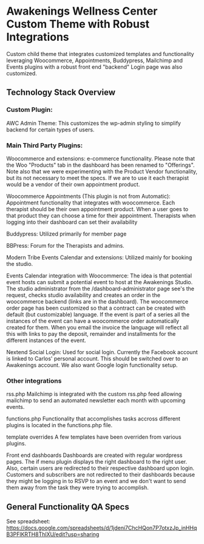 # Awakenings Wellness Center Custom Theme with Robust Integrations

Custom child theme that integrates customized templates and functionality leveraging Woocommerce, Appointments, Buddypress, Mailchimp and Events plugins with a robust front end "backend" Login page was also customized.

## Technology Stack Overview

### Custom Plugin:

AWC Admin Theme: This customizes the wp-admin styling to simplify backend for certain types of users.

### Main Third Party Plugins:

Woocommerce and extensions:
e-commerce functionality. 
Please note that the Woo "Products" tab in the dashboard has been renamed to "Offerings". Note also that we were experimenting with the Product Vendor functionality, but its not necessary to meet the specs. If we are to use it each therapist would be a vendor of their own appointment product. 

Woocommerce Appointments (This plugin is not from Automatic):
Appointment functionality that integrates with woocommerce.
Each therapist should be their own appointment product. When a user goes to that product they can choose a time for their appointment. Therapists when logging into their dashboard can set their availability

Buddypress:
Utilized primarily for member page

BBPress:
Forum for the Therapists and admins.

Modern Tribe Events Calendar and extensions:
Utilized mainly for booking the studio.

Events Calendar integration with Woocommerce:
The idea is that potential event hosts can submit a potential event to host at the Awakenings Studio. 
The studio administrator from the /dashboard-administrator page see's the request, checks studio availability and creates an order in the woocommerce backend (links are in the dashboard). 
The woocommerce order page has been customized so that a contract can be created with default (but customizable) language. If the event is part of a series all the instances of the event can have a woocommerce order automatically created for them. When you email the invoice the language will reflect all this with links to pay the deposit, remainder and installments for the different instances of the event. 

Nextend Social Login:
Used for social login. 
Currently the Facebook account is linked to Carlos' personal account. This should be switched over to an Awakenings account.
We also want Google login functionality setup.

### Other integrations
rss.php
Mailchimp is integrated with the custom rss.php feed allowing mailchimp to send an automated newsletter each month with upcoming events.

functions.php
Functionality that accomplishes tasks accross different plugins is located in the functions.php file. 

template overrides
A few templates have been overriden from various plugins.

Front end dashboards
Dashboards are created with regular wordpress pages. The if menu plugin displays the right dashboard to the right user. Also, certain users are redirected to their respective dashboard upon login. Customers and subscribers are not redirected to their dashboards because they might be logging in to RSVP to an event and we don't want to send them away from the task they were trying to accomplish.

## General Functionality QA Specs

See spreadsheet:
https://docs.google.com/spreadsheets/d/1jdeni7ChcHQon7P7otxzJp_inHHqB3PFlKRTH8ThlXU/edit?usp=sharing







